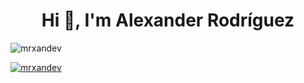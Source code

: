 <h1 align="center">Hi 👋, I'm Alexander Rodríguez</h1>
<p align="left"> <img src="https://komarev.com/ghpvc/?username=mrxandev&label=Profile%20views&color=0e75b6&style=flat" alt="mrxandev" /> </p>
<p align="left"> <a href="https://github.com/ryo-ma/github-profile-trophy"><img src="https://github-profile-trophy.vercel.app/?username=mrxandev" alt="mrxandev" /></a> </p>

